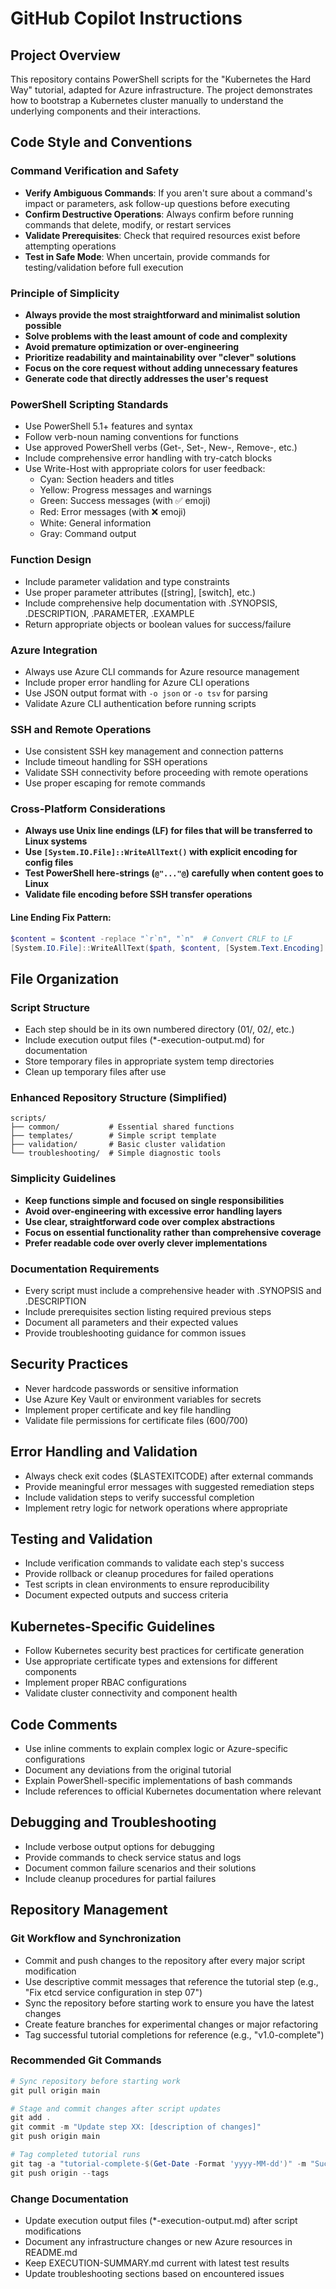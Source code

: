 # GitHub Copilot Instructions

## Project Overview
This repository contains PowerShell scripts for the "Kubernetes the Hard Way" tutorial, adapted for Azure infrastructure. The project demonstrates how to bootstrap a Kubernetes cluster manually to understand the underlying components and their interactions.

## Code Style and Conventions

### Command Verification and Safety
- **Verify Ambiguous Commands**: If you aren't sure about a command's impact or parameters, ask follow-up questions before executing
- **Confirm Destructive Operations**: Always confirm before running commands that delete, modify, or restart services
- **Validate Prerequisites**: Check that required resources exist before attempting operations
- **Test in Safe Mode**: When uncertain, provide commands for testing/validation before full execution

### Principle of Simplicity
- **Always provide the most straightforward and minimalist solution possible**
- **Solve problems with the least amount of code and complexity**
- **Avoid premature optimization or over-engineering**
- **Prioritize readability and maintainability over "clever" solutions**
- **Focus on the core request without adding unnecessary features**
- **Generate code that directly addresses the user's request**

### PowerShell Scripting Standards
- Use PowerShell 5.1+ features and syntax
- Follow verb-noun naming conventions for functions
- Use approved PowerShell verbs (Get-, Set-, New-, Remove-, etc.)
- Include comprehensive error handling with try-catch blocks
- Use Write-Host with appropriate colors for user feedback:
  - Cyan: Section headers and titles
  - Yellow: Progress messages and warnings
  - Green: Success messages (with ✅ emoji)
  - Red: Error messages (with ❌ emoji)
  - White: General information
  - Gray: Command output

### Function Design
- Include parameter validation and type constraints
- Use proper parameter attributes ([string], [switch], etc.)
- Include comprehensive help documentation with .SYNOPSIS, .DESCRIPTION, .PARAMETER, .EXAMPLE
- Return appropriate objects or boolean values for success/failure

### Azure Integration
- Always use Azure CLI commands for Azure resource management
- Include proper error handling for Azure CLI operations
- Use JSON output format with `-o json` or `-o tsv` for parsing
- Validate Azure CLI authentication before running scripts

### SSH and Remote Operations
- Use consistent SSH key management and connection patterns
- Include timeout handling for SSH operations
- Validate SSH connectivity before proceeding with remote operations
- Use proper escaping for remote commands

### Cross-Platform Considerations
- **Always use Unix line endings (LF) for files that will be transferred to Linux systems**
- **Use `[System.IO.File]::WriteAllText()` with explicit encoding for config files**
- **Test PowerShell here-strings (`@"..."@`) carefully when content goes to Linux**
- **Validate file encoding before SSH transfer operations**

#### Line Ending Fix Pattern:
```powershell
$content = $content -replace "`r`n", "`n"  # Convert CRLF to LF
[System.IO.File]::WriteAllText($path, $content, [System.Text.Encoding]::UTF8)
```

## File Organization

### Script Structure
- Each step should be in its own numbered directory (01/, 02/, etc.)
- Include execution output files (*-execution-output.md) for documentation
- Store temporary files in appropriate system temp directories
- Clean up temporary files after use

### Enhanced Repository Structure (Simplified)
```
scripts/
├── common/           # Essential shared functions
├── templates/        # Simple script template
├── validation/       # Basic cluster validation
└── troubleshooting/  # Simple diagnostic tools
```

### Simplicity Guidelines
- **Keep functions simple and focused on single responsibilities**
- **Avoid over-engineering with excessive error handling layers**
- **Use clear, straightforward code over complex abstractions**
- **Focus on essential functionality rather than comprehensive coverage**
- **Prefer readable code over overly clever implementations**

### Documentation Requirements
- Every script must include a comprehensive header with .SYNOPSIS and .DESCRIPTION
- Include prerequisites section listing required previous steps
- Document all parameters and their expected values
- Provide troubleshooting guidance for common issues

## Security Practices
- Never hardcode passwords or sensitive information
- Use Azure Key Vault or environment variables for secrets
- Implement proper certificate and key file handling
- Validate file permissions for certificate files (600/700)

## Error Handling and Validation
- Always check exit codes ($LASTEXITCODE) after external commands
- Provide meaningful error messages with suggested remediation steps
- Include validation steps to verify successful completion
- Implement retry logic for network operations where appropriate

## Testing and Validation
- Include verification commands to validate each step's success
- Provide rollback or cleanup procedures for failed operations
- Test scripts in clean environments to ensure reproducibility
- Document expected outputs and success criteria

## Kubernetes-Specific Guidelines
- Follow Kubernetes security best practices for certificate generation
- Use appropriate certificate types and extensions for different components
- Implement proper RBAC configurations
- Validate cluster connectivity and component health

## Code Comments
- Use inline comments to explain complex logic or Azure-specific configurations
- Document any deviations from the original tutorial
- Explain PowerShell-specific implementations of bash commands
- Include references to official Kubernetes documentation where relevant

## Debugging and Troubleshooting
- Include verbose output options for debugging
- Provide commands to check service status and logs
- Document common failure scenarios and their solutions
- Include cleanup procedures for partial failures

## Repository Management

### Git Workflow and Synchronization
- Commit and push changes to the repository after every major script modification
- Use descriptive commit messages that reference the tutorial step (e.g., "Fix etcd service configuration in step 07")
- Sync the repository before starting work to ensure you have the latest changes
- Create feature branches for experimental changes or major refactoring
- Tag successful tutorial completions for reference (e.g., "v1.0-complete")

### Recommended Git Commands
```powershell
# Sync repository before starting work
git pull origin main

# Stage and commit changes after script updates
git add .
git commit -m "Update step XX: [description of changes]"
git push origin main

# Tag completed tutorial runs
git tag -a "tutorial-complete-$(Get-Date -Format 'yyyy-MM-dd')" -m "Successful tutorial completion"
git push origin --tags
```

### Change Documentation
- Update execution output files (*-execution-output.md) after script modifications
- Document any infrastructure changes or new Azure resources in README.md
- Keep EXECUTION-SUMMARY.md current with latest test results
- Update troubleshooting sections based on encountered issues
